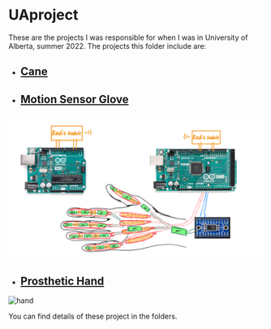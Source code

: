 # **UAproject**
These are the projects I was responsible for when I was in University of Alberta, summer 2022. 
The projects this folder include are:

-  ## [**Cane**](Cane/scirobotics.abg6594_sm.pdf) 
-  ## [**Motion Sensor Glove**](Motion%20Sensor%20Glove/Instruction.pdf)
  ![glove](Presentation/presentation_docs/Glove_overview.png)
-  ## [**Prosthetic Hand**](Prosthetic%20HAnd/06_01_22_abstract-presentation.pdf)
![hand](Prosthetic%20Hand/Multimedia/Prosthetic%20Hand/Video4.gif)
  
You can find details of these project in the folders.
